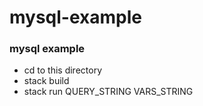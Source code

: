 # mysql-example

### mysql example

- cd to this directory
- stack build
- stack run QUERY_STRING VARS_STRING
